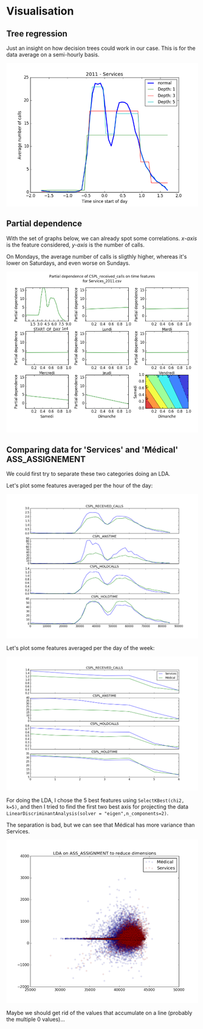 # Visualisation

## Tree regression

Just an insight on how decision trees could work in our case. This is for the data average on a semi-hourly basis. 

![1](https://github.com/Edouard360/challenge-ml/blob/master/graphs/1-TreeRegression.png)

## Partial dependence

With the set of graphs below, we can already spot some correlations. *x-axis* is the feature considered, *y-axis* is the number of calls.

On Mondays, the average number of calls is sligthly higher, whereas it's lower on Saturdays, and even worse on Sundays. 

![2](https://github.com/Edouard360/challenge-ml/blob/master/graphs/2-TimeFeatureDependance.png)

## Comparing data for 'Services' and 'Médical' ASS_ASSIGNEMENT

We could first try to separate these two categories doing an LDA.

Let's plot some features averaged per the hour of the day:

![3](https://github.com/Edouard360/challenge-ml/blob/master/graphs/3-AveragePerDay.png)

Let's plot some features averaged per the day of the week:

![4](https://github.com/Edouard360/challenge-ml/blob/master/graphs/3-AveragePerWeek.png)

For doing the LDA, I chose the 5 best features using `SelectKBest(chi2, k=5)`, and then I tried to find the first two best axis for projecting the data `LinearDiscriminantAnalysis(solver = "eigen",n_components=2)`. 

The separation is bad, but we can see that Médical has more variance than Services.

![5](https://github.com/Edouard360/challenge-ml/blob/master/graphs/3-LDA.png)

Maybe we should get rid of the values that accumulate on a line (probably the multiple 0 values)...